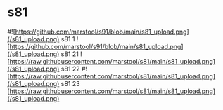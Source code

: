 # s81
#![https://github.com/marstool/s91/blob/main/s81_upload.png](/s81_upload.png)
s81 1
![https://github.com/marstool/s91/blob/main/s81_upload.png](/s81_upload.png)
s81 21
![https://raw.githubusercontent.com/marstool/s81/main/s81_upload.png](/s81_upload.png)
s81 22
#![https://raw.githubusercontent.com/marstool/s81/main/s81_upload.png](/s81_upload.png)
s81 23
[https://raw.githubusercontent.com/marstool/s81/main/s81_upload.png](/s81_upload.png)
